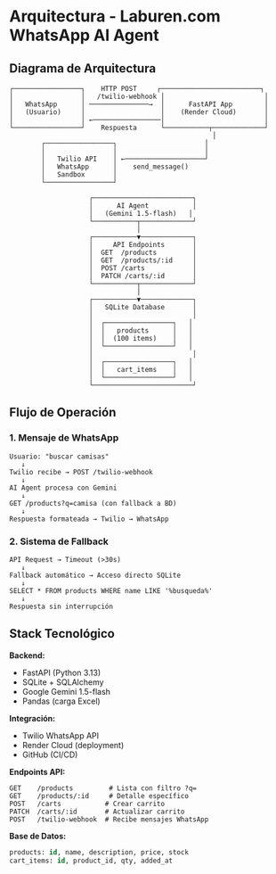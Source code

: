 # Arquitectura - Laburen.com WhatsApp AI Agent

## Diagrama de Arquitectura

```
┌─────────────────┐    HTTP POST     ┌─────────────────────────┐
│                 │   /twilio-webhook │                         │
│   WhatsApp      │ ───────────────→  │      FastAPI App        │
│   (Usuario)     │                   │    (Render Cloud)       │
│                 │ ←─────────────────│                         │
└─────────────────┘    Respuesta      └───────────┬─────────────┘
                                                   │
        ┌─────────────────┐                      │
        │                 │                      │
        │   Twilio API    │ ←────────────────────┘
        │   WhatsApp      │    send_message()
        │   Sandbox       │
        └─────────────────┘

                    ┌─────────────────────────┐
                    │      AI Agent           │
                    │   (Gemini 1.5-flash)   │
                    └───────────┬─────────────┘
                                │
                    ┌───────────▼─────────────┐
                    │     API Endpoints       │
                    │  GET  /products         │
                    │  GET  /products/:id     │
                    │  POST /carts            │
                    │  PATCH /carts/:id       │
                    └───────────┬─────────────┘
                                │
                    ┌───────────▼─────────────┐
                    │   SQLite Database       │
                    │                         │
                    │  ┌─────────────────┐   │
                    │  │   products      │   │
                    │  │  (100 items)    │   │
                    │  └─────────────────┘   │
                    │                         │
                    │  ┌─────────────────┐   │
                    │  │   cart_items    │   │
                    │  └─────────────────┘   │
                    └─────────────────────────┘
```

## Flujo de Operación

### 1. Mensaje de WhatsApp
```
Usuario: "buscar camisas"
   ↓
Twilio recibe → POST /twilio-webhook
   ↓
AI Agent procesa con Gemini
   ↓
GET /products?q=camisa (con fallback a BD)
   ↓
Respuesta formateada → Twilio → WhatsApp
```

### 2. Sistema de Fallback
```
API Request → Timeout (>30s)
   ↓
Fallback automático → Acceso directo SQLite
   ↓
SELECT * FROM products WHERE name LIKE '%busqueda%'
   ↓
Respuesta sin interrupción
```

## Stack Tecnológico

**Backend:**
- FastAPI (Python 3.13)
- SQLite + SQLAlchemy
- Google Gemini 1.5-flash
- Pandas (carga Excel)

**Integración:**
- Twilio WhatsApp API
- Render Cloud (deployment)
- GitHub (CI/CD)

**Endpoints API:**
```
GET    /products         # Lista con filtro ?q=
GET    /products/:id     # Detalle específico  
POST   /carts           # Crear carrito
PATCH  /carts/:id       # Actualizar carrito
POST   /twilio-webhook  # Recibe mensajes WhatsApp
```

**Base de Datos:**
```sql
products: id, name, description, price, stock
cart_items: id, product_id, qty, added_at
```

